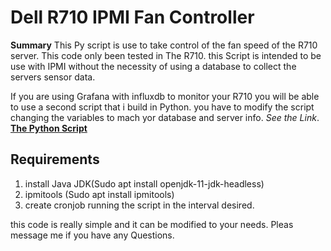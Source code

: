 # Dell R710 IPMI Fan Controller

**Summary**
This Py script is use to take control of the fan speed of the R710 server. This code only been tested in The R710.
this Script is intended to be use with IPMI without the necessity of using a database to collect the servers sensor data.

If you are using Grafana with influxdb to monitor your R710 you will be able to use a second script that i build in Python. you have to modify the script changing the variables to mach yor database and server info.
*See the Link*. [**The Python Script**](https://github.com/dinghy26)

## Requirements

1. install Java JDK(Sudo apt install openjdk-11-jdk-headless)
2. ipmitools (Sudo apt install ipmitools)
3. create cronjob running the script in the interval desired.

this code is really simple and it can be modified to your needs. Pleas message me if you have any Questions.

